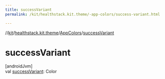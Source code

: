```yaml
---
title: successVariant
permalink: /kit/healthstack.kit.theme/-app-colors/success-variant.html

---
```

//[kit](../../../index.html)/[healthstack.kit.theme](../index.html)/[AppColors](index.html)/[successVariant](success-variant.html)



# successVariant



[androidJvm]\
val [successVariant](success-variant.html): Color




